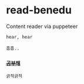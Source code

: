 # read-benedu

Content reader via puppeteer

`hear, hear`<br>

`흠흠..`<br>

### [~~`공부해`~~](https://benedu.co.kr/StudentHome)

`긁적긁적`<br>
